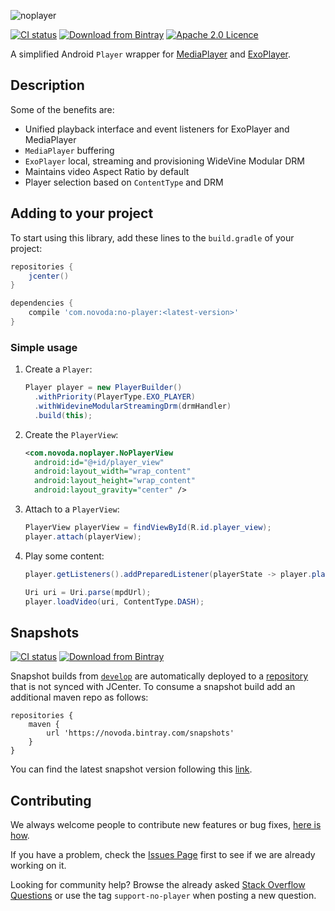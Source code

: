 ![noplayer](art/noplayer-header.png)

[![CI status](https://ci.novoda.com/buildStatus/icon?job=no-player)](https://ci.novoda.com/job/no-player/lastBuild/console) [![Download from Bintray](https://api.bintray.com/packages/novoda/maven/no-player/images/download.svg)](https://bintray.com/novoda/maven/no-player/_latestVersion) [![Apache 2.0 Licence](https://img.shields.io/github/license/novoda/no-player.svg)](https://github.com/novoda/no-player/blob/master/LICENSE)

A simplified Android `Player` wrapper for [MediaPlayer](https://developer.android.com/reference/android/media/MediaPlayer.html) and [ExoPlayer](https://google.github.io/ExoPlayer/).

## Description

Some of the benefits are:

- Unified playback interface and event listeners for ExoPlayer and MediaPlayer
- `MediaPlayer` buffering
- `ExoPlayer` local, streaming and provisioning WideVine Modular DRM
- Maintains video Aspect Ratio by default
- Player selection based on `ContentType` and DRM

## Adding to your project

To start using this library, add these lines to the `build.gradle` of your project:

```groovy
repositories {
    jcenter()
}

dependencies {
    compile 'com.novoda:no-player:<latest-version>'
}
```
### Simple usage

 1. Create a `Player`:

    ```java
    Player player = new PlayerBuilder()
      .withPriority(PlayerType.EXO_PLAYER)
      .withWidevineModularStreamingDrm(drmHandler)
      .build(this);
    ```

 2. Create the `PlayerView`:
  
    ```xml
    <com.novoda.noplayer.NoPlayerView
      android:id="@+id/player_view"
      android:layout_width="wrap_content"
      android:layout_height="wrap_content"
      android:layout_gravity="center" />
    ```

 3. Attach to a `PlayerView`:

    ```java
    PlayerView playerView = findViewById(R.id.player_view);
    player.attach(playerView);
    ```


 4. Play some content:

    ```java
    player.getListeners().addPreparedListener(playerState -> player.play());
    
    Uri uri = Uri.parse(mpdUrl);
    player.loadVideo(uri, ContentType.DASH);
    ```

## Snapshots

[![CI status](https://ci.novoda.com/buildStatus/icon?job=no-player-snapshot)](https://ci.novoda.com/job/no-player-snapshot/lastBuild/console) [![Download from Bintray](https://api.bintray.com/packages/novoda/snapshots/no-player/images/download.svg)](https://bintray.com/novoda/snapshots/no-player/_latestVersion)

Snapshot builds from [`develop`](https://github.com/novoda/no-player/compare/master...develop) are automatically deployed to a [repository](https://bintray.com/novoda/snapshots/no-player/_latestVersion) that is not synced with JCenter.
To consume a snapshot build add an additional maven repo as follows:
```
repositories {
    maven {
        url 'https://novoda.bintray.com/snapshots'
    }
}
```

You can find the latest snapshot version following this [link](https://bintray.com/novoda/snapshots/no-player/_latestVersion).

## Contributing

We always welcome people to contribute new features or bug fixes, [here is how](https://github.com/novoda/novoda/blob/master/CONTRIBUTING.md).

If you have a problem, check the [Issues Page](https://github.com/novoda/no-player/issues) first to see if we are already working on it.

Looking for community help? Browse the already asked [Stack Overflow Questions](http://stackoverflow.com/questions/tagged/support-no-player) or use the tag `support-no-player` when posting a new question.
